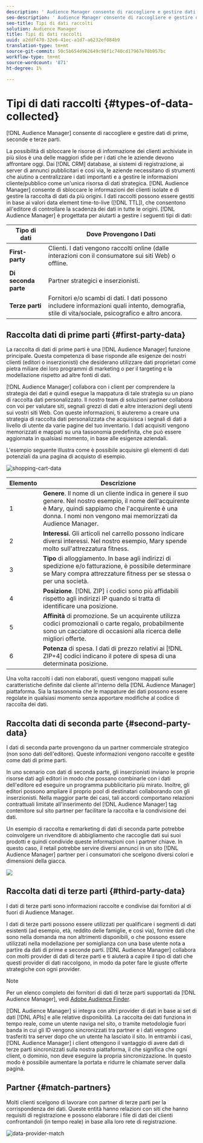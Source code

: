 ```yaml
---
description: ' Audience Manager consente di raccogliere e gestire dati di prime, seconde e terze parti.'
seo-description: ' Audience Manager consente di raccogliere e gestire dati di prime, seconde e terze parti.'
seo-title: Tipi di dati raccolti
solution: Audience Manager
title: Tipi di dati raccolti
uuid: a2ddf470-32e6-41ec-a1d7-a6232ef084b9
translation-type: tm+mt
source-git-commit: 50c5b654d962649c98f1c740cd17967e70b957bc
workflow-type: tm+mt
source-wordcount: '871'
ht-degree: 1%

---
```



# Tipi di dati raccolti {#types-of-data-collected}

[!DNL Audience Manager] consente di raccogliere e gestire dati di prime, seconde e terze parti.

La possibilità di sbloccare le risorse di informazione dei clienti archiviate in più silos è una delle maggiori sfide per i dati che le aziende devono affrontare oggi. Dai [!DNL CRM] database, ai sistemi di registrazione, ai server di annunci pubblicitari e così via, le aziende necessitano di strumenti che aiutino a centralizzare i dati importanti e a gestire le informazioni cliente/pubblico come un&#39;unica risorsa di dati strategica. [!DNL Audience Manager] consente di sbloccare le informazioni dei clienti isolate e di gestire la raccolta di dati da più origini. I dati raccolti possono essere gestiti in base ai valori data element time-to-live ([!DNL TTL]), che consentono all&#39;editore di controllare la scadenza dei dati in tutte le origini. [!DNL Audience Manager] è progettata per aiutarti a gestire i seguenti tipi di dati:

| Tipo di dati | Dove Provengono I Dati |
|---|---|
| **First-party** | Clienti. I dati vengono raccolti online (dalle interazioni con il consumatore sui siti Web) o offline. |
| **Di seconda parte** | Partner strategici e inserzionisti. |
| **Terze parti** | Fornitori e/o scambi di dati. I dati possono includere informazioni quali intento, demografia, stile di vita/sociale, psicografico e altro ancora. |

## Raccolta dati di prime parti {#first-party-data}

La raccolta di dati di prime parti è una [!DNL Audience Manager] funzione principale. Questa competenza di base risponde alle esigenze dei nostri clienti (editori o inserzionisti) che desiderano utilizzare dati proprietari come pietra miliare dei loro programmi di marketing o per il targeting e la modellazione rispetto ad altre fonti di dati.

<!-- 

c_1st_party_data.xml

 -->

[!DNL Audience Manager] collabora con i client per comprendere la strategia dei dati e quindi esegue la mappatura di tale strategia su un piano di raccolta dati personalizzato. Il nostro team di soluzioni partner collabora con voi per valutare siti, segnali grezzi di dati e altre interazioni degli utenti sui vostri siti Web. Con queste informazioni, ti aiuteremo a creare una strategia di raccolta dati personalizzata che acquisisca i segnali di dati a livello di utente da varie pagine del tuo inventario. I dati acquisiti vengono memorizzati e mappati su una tassonomia predefinita, che può essere aggiornata in qualsiasi momento, in base alle esigenze aziendali.

L&#39;esempio seguente illustra come è possibile acquisire gli elementi di dati potenziali da una pagina di acquisto di esempio.

![shopping-cart-data](assets/shopping-cart-data.png)

| Elemento | Descrizione |
|---|---|
| 1 | **Genere**. Il nome di un cliente indica in genere il suo genere. Nel nostro esempio, il nome dell&#39;acquirente è Mary, quindi sappiamo che l&#39;acquirente è una donna. I nomi non vengono mai memorizzati da  Audience Manager. |
| 2 | **Interessi**. Gli articoli nel carrello possono indicare diversi interessi. Nel nostro esempio, Mary spende molto sull&#39;attrezzatura fitness. |
| 3 | **Tipo** di alloggiamento. In base agli indirizzi di spedizione e/o fatturazione, è possibile determinare se Mary compra attrezzature fitness per se stessa o per una società. |
| 4 | **Posizione**. [!DNL ZIP] i codici sono più affidabili rispetto agli indirizzi IP quando si tratta di identificare una posizione. |
| 5 | **Affinità** di promozione. Se un acquirente utilizza codici promozionali o carte regalo, probabilmente sono un cacciatore di occasioni alla ricerca delle migliori offerte. |
| 6 | **Potenza** di spesa. I dati di prezzo relativi ai [!DNL ZIP+4] codici indicano il potere di spesa di una determinata posizione. |

Una volta raccolti i dati non elaborati, questi vengono mappati sulle caratteristiche definite dal cliente all&#39;interno della [!DNL Audience Manager] piattaforma. Sia la tassonomia che le mappature dei dati possono essere regolate in qualsiasi momento senza apportare modifiche al codice di raccolta dei dati.

## Raccolta dati di seconda parte {#second-party-data}

I dati di seconda parte provengono da un partner commerciale strategico (non sono dati dell&#39;editore). Queste informazioni vengono raccolte e gestite come dati di prime parti.

<!-- 

c_2nd_party_data.xml

 -->

In uno scenario con dati di seconda parte, gli inserzionisti inviano le proprie risorse dati agli editori in modo che possano combinarle con i dati dell&#39;editore ed eseguire un programma pubblicitario più mirato. Inoltre, gli editori possono ampliare il proprio pool di destinatari collaborando con gli inserzionisti. Nella maggior parte dei casi, tali accordi comportano relazioni contrattuali limitate all&#39;inserimento del [!DNL Audience Manager] tag contenitore sul sito partner per facilitare la raccolta e la condivisione dei dati.

Un esempio di raccolta e remarketing di dati di seconda parte potrebbe coinvolgere un rivenditore di abbigliamento che raccoglie dati sui suoi prodotti e quindi condivide queste informazioni con i partner chiave. In questo caso, il retail potrebbe servire diversi annunci in un sito [!DNL Audience Manager] partner per i consumatori che scelgono diversi colori e dimensioni della giacca.

![](assets/shopping-cart-traits.png)

## Raccolta dati di terze parti {#third-party-data}

I dati di terze parti sono informazioni raccolte e condivise dai fornitori al di fuori di  Audience Manager.

<!-- 

c_3rd_party_data.xml

 -->

I dati di terze parti possono essere utilizzati per qualificare i segmenti di dati esistenti (ad esempio, età, reddito delle famiglie, e così via), fornire dati che sono nella domanda ma non altrimenti disponibili, o che possono essere utilizzati nella modellazione per somiglianza con una base utente nota a partire da dati di prime e seconde parti. [!DNL Audience Manager] collabora con molti provider di dati di terze parti e ti aiuterà a capire il tipo di dati che questi provider di dati raccolgono, in modo da poter fare le giuste offerte strategiche con ogni provider.

>[!NOTE]
>
>Per un elenco completo dei fornitori di dati di terze parti supportati da [!DNL Audience Manager], vedi [Adobe Audience Finder](https://www.adobe-audience-finder.com/).

[!DNL Audience Manager] si integra con altri provider di dati in base ai set di dati [!DNL APIs] e alle relative disponibilità. La raccolta dei dati funziona in tempo reale, come un utente naviga nel sito, o tramite metodologie fuori banda in cui gli ID vengono sincronizzati tra partner e i dati vengono trasferiti tra server dopo che un utente ha lasciato il sito. In entrambi i casi, [!DNL Audience Manager] i client ottengono il vantaggio di avere dati di terze parti sincronizzati sulla nostra piattaforma, il che significa che ogni client, o dominio, non deve eseguire la propria sincronizzazione. In questo modo è possibile aumentare la portata e ridurre le chiamate server dalla pagina.

## Partner {#match-partners}

Molti clienti scelgono di lavorare con partner di terze parti per la corrispondenza dei dati. Queste entità hanno relazioni con siti che hanno requisiti di registrazione e possono elaborare i file di dati dei clienti confrontandoli (in tempo reale) in base alla loro rete di registrazione.

![data-provider-match](assets/data-provider-match.png)
